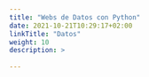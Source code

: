 ```yaml
---
title: "Webs de Datos con Python"
date: 2021-10-21T10:29:17+02:00
linkTitle: "Datos"
weight: 10
description: >
  
---
```

